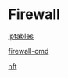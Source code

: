# Firewall

[iptables](Firewall%20b38fa2e142dd42f48bee763656100ffb/iptables%20c8fb87f54d6644179413ae78880925fb.md)

[firewall-cmd](Firewall%20b38fa2e142dd42f48bee763656100ffb/firewall-cmd%20bc650835399342f69c0b2928d1db1d09.md)

[nft](Firewall%20b38fa2e142dd42f48bee763656100ffb/nft%20d88f149d42a2451688550aa4b21c3407.md)